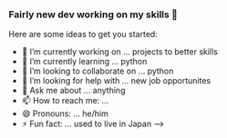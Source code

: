 ### Fairly new dev working on my skills 👋


Here are some ideas to get you started:

- 🔭 I’m currently working on ... projects to better skills
- 🌱 I’m currently learning ... python
- 👯 I’m looking to collaborate on ... python
- 🤔 I’m looking for help with ... new job opportunites
- 💬 Ask me about ... anything
- 📫 How to reach me: ... 
- 😄 Pronouns: ... he/him
- ⚡ Fun fact: ... used to live in Japan
-->
